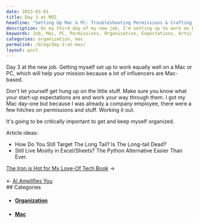 ```yaml
---
date: 2023-03-01
title: Day 3 at MOZ
headline: "Setting Up Mac & PC: Troubleshooting Permissions & Crafting Article Ideas on Day 3 at MOZ"
description: On my third day of my new job, I'm setting up to work on both Mac and PC as many influencers use Macs. I'm troubleshooting a few issues with permissions, and staying organized and on top of my expectations. I'm also thinking of article ideas to entice readers to click through to the blog post, such as 'How Do You Still Target The Long Tail? Is The Long-tail Dead?
keywords: Job, Mac, PC, Permissions, Organization, Expectations, Article Ideas, Long Tail, Targeting
categories: organization, mac
permalink: /blog/day-3-at-moz/
layout: post
---
```



Day 3 at the new job. Getting myself set up to work equally well on a Mac or
PC, which will help your mission because a lot of influencers are Mac-based.

Don't let yourself get hung up on the little stuff. Make sure you know what
your start-up expectations are and work your way through them. I got my Mac
day-one but because I was already a company employee, there were a few hitches
on permissions and stuff. Working it out.

It's going to be critically important to get and keep myself organized.

Article ideas:

- How Do You Still Target The Long Tail? Is The Long-tail Dead?
- Still Live Mostly in Excel/Sheets? The Python Alternative Easier Than Ever.


<div class="post-nav"><div class="post-nav-next"><a href="/blog/the-iron-is-hot-for-my-love-of-tech-book">The Iron is Hot for My Love-Of Tech Book</a><span class="arrow">&nbsp;&rarr;</span></div> &nbsp; <div class="post-nav-prev"><span class="arrow">&larr;&nbsp;</span><a href="/blog/ai-amplifies-you">AI Amplifies You</a></div></div>
## Categories

<ul>
<li><h4><a href='/organization/'>Organization</a></h4></li>
<li><h4><a href='/mac/'>Mac</a></h4></li></ul>